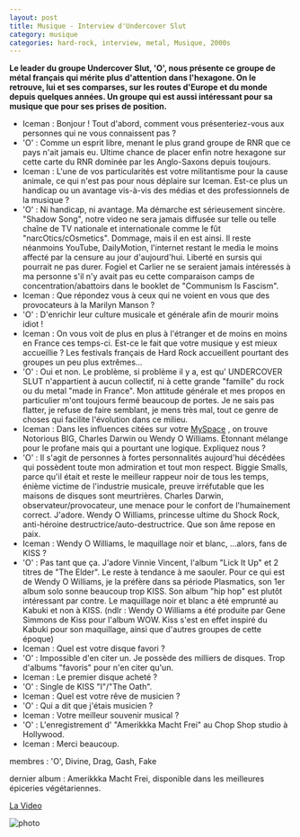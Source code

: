 ```yaml
---
layout: post
title: Musique - Interview d'Undercover Slut
category: musique
categories: hard-rock, interview, metal, Musique, 2000s
---
```


**Le leader du groupe Undercover Slut, 'O', nous présente ce groupe de métal français qui mérite plus d'attention dans l'hexagone. On le retrouve, lui et ses comparses, sur les routes d'Europe et du monde depuis quelques années. Un groupe qui est aussi intéressant pour sa musique que pour ses prises de position.**


* Iceman : Bonjour ! Tout d'abord, comment vous présenteriez-vous aux personnes qui ne vous connaissent pas ?
* 'O' : Comme un esprit libre, menant le plus grand groupe de RNR que ce pays n'ait jamais eu. Ultime chance de placer enfin notre hexagone sur cette carte du RNR dominée par les Anglo-Saxons depuis toujours.
* Iceman : L'une de vos particularités est votre militantisme pour la cause animale, ce qui n'est pas pour nous déplaire sur Iceman. Est-ce plus un handicap ou un avantage vis-à-vis des médias et des professionnels de la musique ?
* 'O' : Ni handicap, ni avantage. Ma démarche est sérieusement sincère. "Shadow Song", notre video ne sera jamais diffusée sur telle ou telle chaîne de TV nationale et internationale comme le fût "narcOtics/cOsmetics". Dommage, mais il en est ainsi. Il reste néanmoins YouTube, DailyMotion, l'internet restant le media le moins affecté par la censure au jour d'aujourd'hui. Liberté en sursis qui pourrait ne pas durer. Fogiel et Carlier ne se seraient jamais intéressés à ma personne s'il n'y avait pas eu cette comparaison camps de concentration/abattoirs dans le booklet de "Communism Is Fascism".
* Iceman : Que répondez vous à ceux qui ne voient en vous que des provocateurs à la Marilyn Manson ?
* 'O' : D'enrichir leur culture musicale et générale afin de mourir moins idiot !
* Iceman : On vous voit de plus en plus à l'étranger et de moins en moins en France ces temps-ci. Est-ce le fait que votre musique y est mieux accueillie ? Les festivals français de Hard Rock accueillent pourtant des groupes un peu plus extrêmes...
* 'O' : Oui et non. Le problème, si problème il y a, est qu' UNDERCOVER SLUT n'appartient à aucun collectif, ni à cette grande "famille" du rock ou du metal "made in France". Mon attitude générale et mes propos en particulier m'ont toujours fermé beaucoup de portes. Je ne sais pas flatter, je refuse de faire semblant, je mens très mal, tout ce genre de choses qui facilite l'évolution dans ce milieu.
* Iceman : Dans les influences citées sur votre <a class="spip_out" href="http://www.myspace.com/undercoverslut">MySpace</a> , on trouve Notorious BIG, Charles Darwin ou Wendy O Williams. Étonnant mélange pour le profane mais qui a pourtant une logique. Expliquez nous ?
* 'O' : Il s'agit de personnes à fortes personnalités aujourd'hui décédées qui possèdent toute mon admiration et tout mon respect. Biggie Smalls, parce qu'il était et reste le meilleur rappeur noir de tous les temps, énième victime de l'industrie musicale, preuve irréfutable que les maisons de disques sont meurtrières. Charles Darwin, observateur/provocateur, une menace pour le confort de l'humainement correct. J'adore. Wendy O Williams, princesse ultime du Shock Rock, anti-héroine destructrice/auto-destructrice. Que son âme repose en paix.
* Iceman : Wendy O Williams, le maquillage noir et blanc, ...alors, fans de KISS ?
* 'O' : Pas tant que ça. J'adore Vinnie Vincent, l'album "Lick It Up" et 2 titres de "The Elder". Le reste à tendance à me saouler. Pour ce qui est de Wendy O Williams, je la préfère dans sa période Plasmatics, son 1er album solo sonne beaucoup trop KISS. Son album "hip hop" est plutôt intéressant par contre. Le maquillage noir et blanc a été emprunté au Kabuki et non à KISS.
(ndlr : Wendy O Williams a été produite par Gene Simmons de Kiss pour l'album WOW. Kiss s'est en effet inspiré du Kabuki pour son maquillage, ainsi que d'autres groupes de cette époque)
* Iceman : Quel est votre disque favori ?
* 'O' : Impossible d'en citer un. Je possède des milliers de disques. Trop d'albums "favoris" pour n'en citer qu'un.
* Iceman : Le premier disque acheté ?
* 'O' : Single de KISS "I"/"The Oath".
* Iceman : Quel est votre rêve de musicien ?
* 'O' : Qui a dit que j'étais musicien ?
* Iceman : Votre meilleur souvenir musical ?
* 'O' : L'enregistrement d' "Amerikkka Macht Frei" au Chop Shop studio à Hollywood.
* Iceman : Merci beaucoup.

membres : 'O', Divine, Drag, Gash, Fake

dernier album : Amerikkka Macht Frei, disponible dans les meilleures épiceries végétariennes.

[La Video](http://www.youtube.com/watch?v=EzlNgo3O0qo&amp;w=480&amp;h=385)

![photo](http://cheziceman.files.wordpress.com/2014/11/undercoverslut.jpg)
